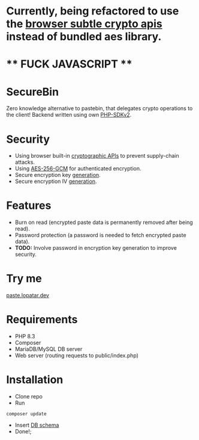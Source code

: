 # Currently, being refactored to use the [browser subtle crypto apis](https://developer.mozilla.org/en-US/docs/Web/API/SubtleCrypto/) instead of bundled aes library.

# ** FUCK JAVASCRIPT **

# SecureBin

Zero knowledge alternative to pastebin, that delegates crypto operations to the client!
Backend written using own [PHP-SDKv2](https://github.com/lopatar/PHP-SDKv2).

# Security
- Using browser built-in [cryptographic APIs](https://developer.mozilla.org/en-US/docs/Web/API/SubtleCrypto) to prevent supply-chain attacks.
- Using [AES-256-GCM](https://developer.mozilla.org/en-US/docs/Web/API/SubtleCrypto/encrypt#aes-gcm) for authenticated encryption.
- Secure encryption key [generation](https://developer.mozilla.org/en-US/docs/Web/API/SubtleCrypto/generateKey).
- Secure encryption IV [generation](https://developer.mozilla.org/en-US/docs/Web/API/Crypto/getRandomValues).

# Features

- Burn on read (encrypted paste data is permanently removed after being read).
- Password protection (a password is needed to fetch encrypted paste data).
- **TODO:** Involve password in encryption key generation to improve security.

# Try me

[paste.lopatar.dev](https://paste.lopatar.dev)

# Requirements

- PHP 8.3
- Composer
- MariaDB/MySQL DB server
- Web server (routing requests to public/index.php)

# Installation

- Clone repo
- Run

```shell
composer update
```

- Insert [DB schema](https://github.com/lopatar/SecureBin/blob/master/db.sql)
- Done!;

